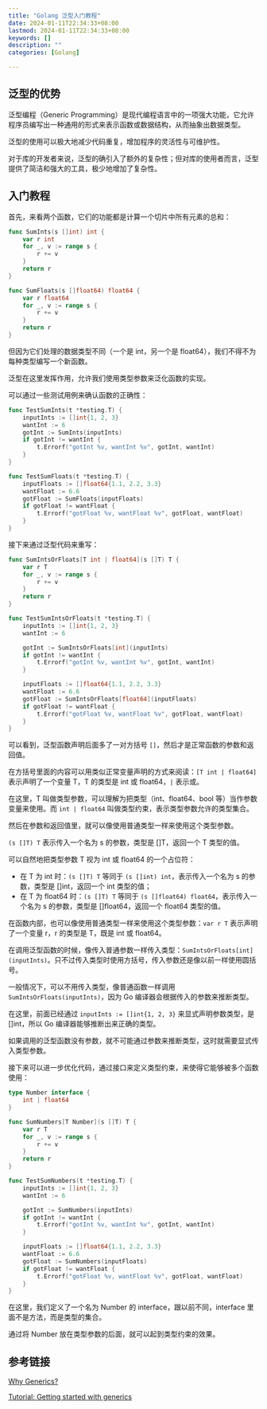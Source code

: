 ```yaml
---
title: "Golang 泛型入门教程"
date: 2024-01-11T22:34:33+08:00
lastmod: 2024-01-11T22:34:33+08:00
keywords: []
description: ""
categories: [Golang]

---
```


<!--more-->

## 泛型的优势

泛型编程（Generic Programming）是现代编程语言中的一项强大功能，它允许程序员编写出一种通用的形式来表示函数或数据结构，从而抽象出数据类型。

泛型的使用可以极大地减少代码重复，增加程序的灵活性与可维护性。

对于库的开发者来说，泛型的确引入了额外的复杂性；但对库的使用者而言，泛型提供了简洁和强大的工具，极少地增加了复杂性。

## 入门教程

首先，来看两个函数，它们的功能都是计算一个切片中所有元素的总和：

```go
func SumInts(s []int) int {
	var r int
	for _, v := range s {
		r += v
	}
	return r
}

func SumFloats(s []float64) float64 {
	var r float64
	for _, v := range s {
		r += v
	}
	return r
}
```

但因为它们处理的数据类型不同（一个是 int，另一个是 float64），我们不得不为每种类型编写一个新函数。

泛型在这里发挥作用，允许我们使用类型参数来泛化函数的实现。

可以通过一些测试用例来确认函数的正确性：

```go
func TestSumInts(t *testing.T) {
	inputInts := []int{1, 2, 3}
	wantInt := 6
	gotInt := SumInts(inputInts)
	if gotInt != wantInt {
		t.Errorf("gotInt %v, wantInt %v", gotInt, wantInt)
	}
}

func TestSumFloats(t *testing.T) {
	inputFloats := []float64{1.1, 2.2, 3.3}
	wantFloat := 6.6
	gotFloat := SumFloats(inputFloats)
	if gotFloat != wantFloat {
		t.Errorf("gotFloat %v, wantFloat %v", gotFloat, wantFloat)
	}
}
```

接下来通过泛型代码来重写：

```go
func SumIntsOrFloats[T int | float64](s []T) T {
	var r T
	for _, v := range s {
		r += v
	}
	return r
}

func TestSumIntsOrFloats(t *testing.T) {
	inputInts := []int{1, 2, 3}
	wantInt := 6

	gotInt := SumIntsOrFloats[int](inputInts)
	if gotInt != wantInt {
		t.Errorf("gotInt %v, wantInt %v", gotInt, wantInt)
	}

	inputFloats := []float64{1.1, 2.2, 3.3}
	wantFloat := 6.6
	gotFloat := SumIntsOrFloats[float64](inputFloats)
	if gotFloat != wantFloat {
		t.Errorf("gotFloat %v, wantFloat %v", gotFloat, wantFloat)
	}
}
```

可以看到，泛型函数声明后面多了一对方括号 `[]`，然后才是正常函数的参数和返回值。

在方括号里面的内容可以用类似正常变量声明的方式来阅读：`[T int | float64]` 表示声明了一个变量 T，T 的类型是 int 或 float64，`|` 表示或。

在这里，T 叫做类型参数，可以理解为把类型（int、float64、bool 等）当作参数变量来使用。而 `int | float64` 叫做类型约束，表示类型参数允许的类型集合。

然后在参数和返回值里，就可以像使用普通类型一样来使用这个类型参数。

`(s []T) T` 表示传入一个名为 s 的参数，类型是 []T，返回一个 T 类型的值。

可以自然地把类型参数 T 视为 int 或 float64 的一个占位符：

* 在 T 为 int 时：`(s []T) T` 等同于 `(s []int) int`，表示传入一个名为 s 的参数，类型是 []int，返回一个 int 类型的值；
* 在 T 为 float64 时：`(s []T) T` 等同于 `(s []float64) float64`，表示传入一个名为 s 的参数，类型是 []float64，返回一个 float64 类型的值。

在函数内部，也可以像使用普通类型一样来使用这个类型参数：`var r T` 表示声明了一个变量 r，r 的类型是 T，既是 int 或 float64。

在调用泛型函数的时候，像传入普通参数一样传入类型：`SumIntsOrFloats[int](inputInts)`。只不过传入类型时使用方括号，传入参数还是像以前一样使用圆括号。

一般情况下，可以不用传入类型，像普通函数一样调用 `SumIntsOrFloats(inputInts)`，因为 Go 编译器会根据传入的参数来推断类型。

在这里，前面已经通过 `inputInts := []int{1, 2, 3}` 来显式声明参数类型，是 []int，所以 Go 编译器能够推断出来正确的类型。

如果调用的泛型函数没有参数，就不可能通过参数来推断类型，这时就需要显式传入类型参数。

接下来可以进一步优化代码，通过接口来定义类型约束，来使得它能够被多个函数使用：

```go
type Number interface {
	int | float64
}

func SumNumbers[T Number](s []T) T {
	var r T
	for _, v := range s {
		r += v
	}
	return r
}

func TestSumNumbers(t *testing.T) {
	inputInts := []int{1, 2, 3}
	wantInt := 6

	gotInt := SumNumbers(inputInts)
	if gotInt != wantInt {
		t.Errorf("gotInt %v, wantInt %v", gotInt, wantInt)
	}

	inputFloats := []float64{1.1, 2.2, 3.3}
	wantFloat := 6.6
	gotFloat := SumNumbers(inputFloats)
	if gotFloat != wantFloat {
		t.Errorf("gotFloat %v, wantFloat %v", gotFloat, wantFloat)
	}
}
```

在这里，我们定义了一个名为 Number 的 interface，跟以前不同，interface 里面不是方法，而是类型的集合。

通过将 Number 放在类型参数的后面，就可以起到类型约束的效果。

## 参考链接

[Why Generics?](https://go.dev/blog/why-generics "Why Generics?")

[Tutorial: Getting started with generics](https://go.dev/doc/tutorial/generics "Tutorial: Getting started with generics")